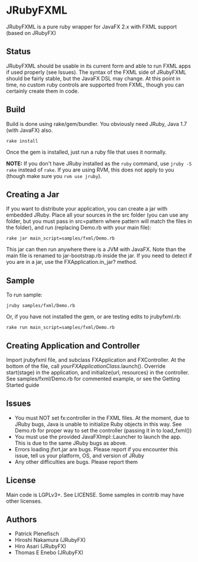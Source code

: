JRubyFXML
=======
JRubyFXML is a pure ruby wrapper for JavaFX 2.x with FXML support (based on JRubyFX)

Status
------
JRubyFXML should be usable in its current form and able to run FXML apps if used properly (see Issues).
The syntax of the FXML side of JRubyFXML should be fairly stable, but the JavaFX DSL may change.
At this point in time, no custom ruby controls are supported from FXML, though you
can certainly create them in code.

Build
-----
Build is done using rake/gem/bundler. You obviously need JRuby, Java 1.7 (with JavaFX) also.

```text
rake install
```
Once the gem is installed, just run a ruby file that uses it normally.

**NOTE:** If you don't have JRuby installed as the `ruby` command, use `jruby -S rake` instead of `rake`. If
you are using RVM, this does not apply to you (though make sure you `rvm use jruby`).

Creating a Jar
--------------
If you want to distribute your application, you can create a jar with embedded JRuby.
Place all your sources in the src folder (you can use any folder, but you must pass in src=pattern where
pattern will match the files in the folder), and run (replacing Demo.rb with your main file):

```text
rake jar main_script=samples/fxml/Demo.rb
```
This jar can then run anywhere there is a JVM with JavaFX. Note than the main file is
renamed to jar-bootstrap.rb inside the jar. If you need to detect if you are in a jar,
use the FXApplication.in_jar? method.

Sample
-------

To run sample:

```text
jruby samples/fxml/Demo.rb
```

Or, if you have not installed the gem, or are testing edits to jrubyfxml.rb:

```text
rake run main_script=samples/fxml/Demo.rb
```

Creating Application and Controller
-----------------------------------

Import jrubyfxml file, and subclass FXApplication and FXController.
At the bottom of the file, call _yourFXApplicationClass_.launch().
Override start(stage) in the application, and initialize(url, resources) in 
the controller. See samples/fxml/Demo.rb for commented example, or see the Getting Started guide

Issues
------
* You must NOT set fx:controller in the FXML files. At the moment, due to JRuby bugs, Java is unable
  to initialize Ruby objects in this way. See Demo.rb for proper way to set the controller (passing it
  in to load_fxml())
* You must use the provided JavaFXImpl::Launcher to launch the app. This is due to the same JRuby bugs
  as above.
* Errors loading jfxrt.jar are bugs. Please report if you encounter this issue, tell us your platform,
  OS, and version of JRuby
* Any other difficulties are bugs. Please report them

License
-------
Main code is LGPLv3+. See LICENSE.
Some samples in contrib may have other licenses.

Authors
-------
- Patrick Plenefisch
- Hiroshi Nakamura (JRubyFX)
- Hiro Asari (JRubyFX)
- Thomas E Enebo (JRubyFX)

